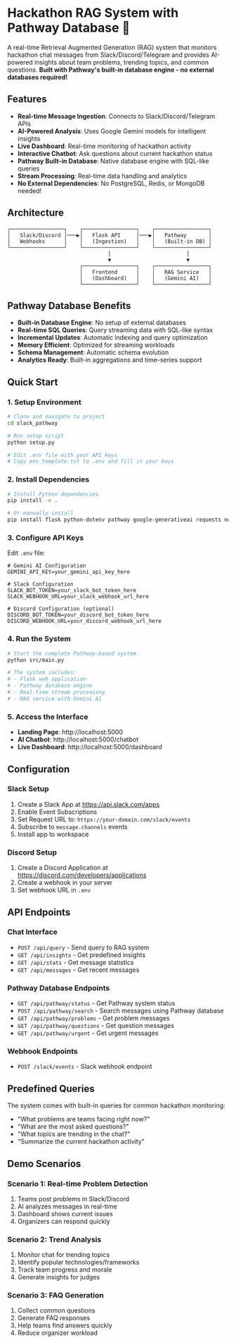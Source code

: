 # Hackathon RAG System with Pathway Database 🚀

A real-time Retrieval Augmented Generation (RAG) system that monitors hackathon chat messages from Slack/Discord/Telegram and provides AI-powered insights about team problems, trending topics, and common questions. **Built with Pathway's built-in database engine - no external databases required!**

## Features

- **Real-time Message Ingestion**: Connects to Slack/Discord/Telegram APIs
- **AI-Powered Analysis**: Uses Google Gemini models for intelligent insights
- **Live Dashboard**: Real-time monitoring of hackathon activity
- **Interactive Chatbot**: Ask questions about current hackathon status
- **Pathway Built-in Database**: Native database engine with SQL-like queries
- **Stream Processing**: Real-time data handling and analytics
- **No External Dependencies**: No PostgreSQL, Redis, or MongoDB needed!

## Architecture

```
┌─────────────────┐    ┌─────────────────┐    ┌─────────────────┐
│   Slack/Discord │───▶│   Flask API     │───▶│   Pathway       │
│   Webhooks      │    │   (Ingestion)   │    │   (Built-in DB) │
└─────────────────┘    └─────────────────┘    └─────────────────┘
                                │                        │
                                ▼                        ▼
                       ┌─────────────────┐    ┌─────────────────┐
                       │   Frontend      │    │   RAG Service   │
                       │   (Dashboard)   │    │   (Gemini AI)   │
                       └─────────────────┘    └─────────────────┘
```

## Pathway Database Benefits

- **Built-in Database Engine**: No setup of external databases
- **Real-time SQL Queries**: Query streaming data with SQL-like syntax
- **Incremental Updates**: Automatic indexing and query optimization
- **Memory Efficient**: Optimized for streaming workloads
- **Schema Management**: Automatic schema evolution
- **Analytics Ready**: Built-in aggregations and time-series support

## Quick Start

### 1. Setup Environment

```bash
# Clone and navigate to project
cd slack_pathway

# Run setup script
python setup.py

# Edit .env file with your API keys
# Copy env_template.txt to .env and fill in your keys
```

### 2. Install Dependencies

```bash
# Install Python dependencies
pip install -e .

# Or manually install
pip install flask python-dotenv pathway google-generativeai requests numpy pandas
```

### 3. Configure API Keys

Edit `.env` file:

```env
# Gemini AI Configuration
GEMINI_API_KEY=your_gemini_api_key_here

# Slack Configuration
SLACK_BOT_TOKEN=your_slack_bot_token_here
SLACK_WEBHOOK_URL=your_slack_webhook_url_here

# Discord Configuration (optional)
DISCORD_BOT_TOKEN=your_discord_bot_token_here
DISCORD_WEBHOOK_URL=your_discord_webhook_url_here
```

### 4. Run the System

```bash
# Start the complete Pathway-based system
python src/main.py

# The system includes:
# - Flask web application
# - Pathway database engine
# - Real-time stream processing
# - RAG service with Gemini AI
```

### 5. Access the Interface

- **Landing Page**: http://localhost:5000
- **AI Chatbot**: http://localhost:5000/chatbot
- **Live Dashboard**: http://localhost:5000/dashboard

## Configuration

### Slack Setup

1. Create a Slack App at https://api.slack.com/apps
2. Enable Event Subscriptions
3. Set Request URL to: `https://your-domain.com/slack/events`
4. Subscribe to `message.channels` events
5. Install app to workspace

### Discord Setup

1. Create a Discord Application at https://discord.com/developers/applications
2. Create a webhook in your server
3. Set webhook URL in `.env`

## API Endpoints

### Chat Interface
- `POST /api/query` - Send query to RAG system
- `GET /api/insights` - Get predefined insights
- `GET /api/stats` - Get message statistics
- `GET /api/messages` - Get recent messages

### Pathway Database Endpoints
- `GET /api/pathway/status` - Get Pathway system status
- `POST /api/pathway/search` - Search messages using Pathway database
- `GET /api/pathway/problems` - Get problem messages
- `GET /api/pathway/questions` - Get question messages
- `GET /api/pathway/urgent` - Get urgent messages

### Webhook Endpoints
- `POST /slack/events` - Slack webhook endpoint

## Predefined Queries

The system comes with built-in queries for common hackathon monitoring:

- "What problems are teams facing right now?"
- "What are the most asked questions?"
- "What topics are trending in the chat?"
- "Summarize the current hackathon activity"

## Demo Scenarios

### Scenario 1: Real-time Problem Detection
1. Teams post problems in Slack/Discord
2. AI analyzes messages in real-time
3. Dashboard shows current issues
4. Organizers can respond quickly

### Scenario 2: Trend Analysis
1. Monitor chat for trending topics
2. Identify popular technologies/frameworks
3. Track team progress and morale
4. Generate insights for judges

### Scenario 3: FAQ Generation
1. Collect common questions
2. Generate FAQ responses
3. Help teams find answers quickly
4. Reduce organizer workload

